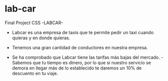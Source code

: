 # lab-car
Final Project CSS
-LABCAR-
- Labcar es una empresa de taxis que te permite pedir un taxi cuando quieras y en donde quieras.

- Tenemos una gran cantidad de conductores en nuestra empresa.

- Se ha comprobado que Labcar tiene las tarifas más bajas del mercado.
-Sabemos que tu tiempo es dinero, por lo que si nuestro servicio se demora en llegar más de lo establecido te daremos un 10% de descuento en tu viaje.
